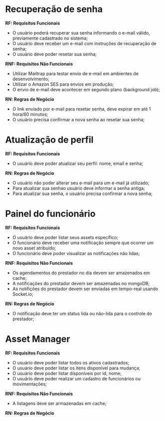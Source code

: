# Recuperação de senha
**RF: Requisitos Funcionais**

- O usuário poderá recuperar sua senha informando o e-mail válido, previamente cadastrado no sistema;
- O usuário deve receber um e-mail com instruções de recuperação de senha;
- O usuário deve poder resetar sua senha;

**RNF: Requisitos Não Funcionais**

- Utilizar Mailtrap para testar envio de e-mail em ambientes de desenvolvimento;
- Utilizar o Amazon SES para envios em produção;
- O envio de e-mail deve acontecer em segundo plano (background job);

**RN: Regras de Negócio**

- O link enviado por e-mail para resetar senha, deve expirar em até 1 hora/60 minutos;
- O usuário precisa confirmar a nova senha ao resetar sua senha;

# Atualização de perfil
**RF: Requisitos Funcionais**
- O usuário deve poder atualizar seu perfil: nome, email e senha;

**RN: Regras de Negócio**
- O usuário não poder alterar seu e-mail para um e-mail já utilizado;
- Para atualizar sua senhao usuário deve informar a senha antiga;
- Para atualizar sua senha, o usuário precisa confirmar a nova senha;

# Painel do funcionário
**RF: Requisitos Funcionais**

- O usuário deve poder listar seus assets específico;
- O funcionário deve receber uma notificação sempre que ocorrer um novo asset atribuído;
- O funcionário deve poder visualizar as notificações não lidas;

**RNF: Requisitos Não Funcionais**

- Os agendamentos do prestador no dia devem ser amazenados em cache;
- A notificações do prestador devem ser amazenadas no mongoDB;
- As notifições do prestador devem ser enviadas em tempo-real usando Socket.io;

**RN: Regras de Negócio**

- O notificação deve ter um status lida ou não-lida para o controle do prestador;

# Asset Manager
**RF: Requisitos Funcionais**

- O usuário deve poder listar todos os ativos cadastrados;
- O usuário deve poder listar os itens disponível para mudança;
- O usuário deve poder listar disponíveis por id, nome;
- O usuário deve poder realizar um cadastro de funcionários ou movimentações;

**RNF: Requisitos Não Funcionais**

- A listagens deve ser armazenadas em cache;

**RN: Regras de Negócio**
